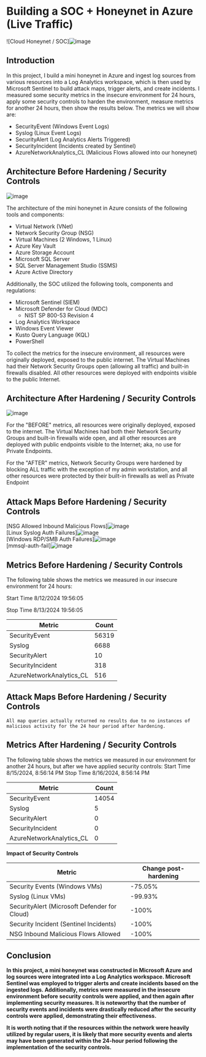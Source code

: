 # Building a SOC + Honeynet in Azure (Live Traffic)
![Cloud Honeynet / SOC]![image](https://github.com/user-attachments/assets/61342e3e-1c30-4a20-ab65-f4d879e4b3e3)

## Introduction

In this project, I build a mini honeynet in Azure and ingest log sources from various resources into a Log Analytics workspace, which is then used by Microsoft Sentinel to build attack maps, trigger alerts, and create incidents. I measured some security metrics in the insecure environment for 24 hours, apply some security controls to harden the environment, measure metrics for another 24 hours, then show the results below. The metrics we will show are:

- SecurityEvent (Windows Event Logs)
- Syslog (Linux Event Logs)
- SecurityAlert (Log Analytics Alerts Triggered)
- SecurityIncident (Incidents created by Sentinel)
- AzureNetworkAnalytics_CL (Malicious Flows allowed into our honeynet)
## Architecture Before Hardening / Security Controls
![image](https://github.com/user-attachments/assets/968adad5-3d86-4980-8b65-050ba417aaf2)

The architecture of the mini honeynet in Azure consists of the following tools and components:

- Virtual Network (VNet)
- Network Security Group (NSG)
- Virtual Machines (2 Windows, 1 Linux)
- Azure Key Vault
- Azure Storage Account
- Microsoft SQL Server
- SQL Server Management Studio (SSMS)
- Azure Active Directory

Additionally, the SOC utilized the following tools, components and regulations:

- Microsoft Sentinel (SIEM)
- Microsoft Defender for Cloud (MDC)
  - NIST SP 800-53 Revision 4
- Log Analytics Workspace
- Windows Event Viewer
- Kusto Query Language (KQL)
- PowerShell

To collect the metrics for the insecure environment, all resources were originally deployed, exposed to the public internet. The Virtual Machines had their Network Security Groups open (allowing all traffic) and built-in firewalls disabled. All other resources were deployed with endpoints visible to the public Internet.


## Architecture After Hardening / Security Controls
![image](https://github.com/user-attachments/assets/a59df3f6-f7c2-4b48-b8ea-ca75ecdae6d7)

For the "BEFORE" metrics, all resources were originally deployed, exposed to the internet. The Virtual Machines had both their Network Security Groups and built-in firewalls wide open, and all other resources are deployed with public endpoints visible to the Internet; aka, no use for Private Endpoints.

For the "AFTER" metrics, Network Security Groups were hardened by blocking ALL traffic with the exception of my admin workstation, and all other resources were protected by their built-in firewalls as well as Private Endpoint

## Attack Maps Before Hardening / Security Controls
[NSG Allowed Inbound Malicious Flows]![image](https://github.com/user-attachments/assets/91046859-8270-4278-b694-f3cbc266893d)<br>
[Linux Syslog Auth Failures]![image](https://github.com/user-attachments/assets/b7d3e2e2-e548-4dc2-965d-166d210ac63a)<br>
[Windows RDP/SMB Auth Failures]![image](https://github.com/user-attachments/assets/a25dfa9d-2fac-48b6-9ab1-fd3765413114)<br>
[mmsql-auth-fail]![image](https://github.com/user-attachments/assets/de69b298-133e-4c76-97f1-ecaffe11851a)<br>

## Metrics Before Hardening / Security Controls

The following table shows the metrics we measured in our insecure environment for 24 hours:

Start Time 8/12/2024 19:56:05

Stop Time 8/13/2024 19:56:05

| Metric                   | Count
| ------------------------ | -----
| SecurityEvent            | 56319
| Syslog                   | 6688
| SecurityAlert            | 10
| SecurityIncident         | 318
| AzureNetworkAnalytics_CL | 516

## Attack Maps Before Hardening / Security Controls

```All map queries actually returned no results due to no instances of malicious activity for the 24 hour period after hardening.```

## Metrics After Hardening / Security Controls

The following table shows the metrics we measured in our environment for another 24 hours, but after we have applied security controls:
Start Time 8/15/2024, 8:56:14 PM
Stop Time	8/16/2024, 8:56:14 PM

| Metric                   | Count
| ------------------------ | -----
| SecurityEvent            | 14054
| Syslog                   | 5
| SecurityAlert            | 0
| SecurityIncident         | 0
| AzureNetworkAnalytics_CL | 0

<b> Impact of Security Controls <b/>

| Metric                     |                  Change post-hardening 
|--------------------------- | -------------------------------
|Security Events (Windows VMs)                  |	-75.05%
|Syslog (Linux VMs)	                            | -99.93%
|SecurityAlert (Microsoft Defender for Cloud)	  | -100%
|Security Incident (Sentinel Incidents)	        | -100%
|NSG Inbound Malicious Flows Allowed	          | -100%
## Conclusion

In this project, a mini honeynet was constructed in Microsoft Azure and log sources were integrated into a Log Analytics workspace. Microsoft Sentinel was employed to trigger alerts and create incidents based on the ingested logs. Additionally, metrics were measured in the insecure environment before security controls were applied, and then again after implementing security measures. It is noteworthy that the number of security events and incidents were drastically reduced after the security controls were applied, demonstrating their effectiveness.

It is worth noting that if the resources within the network were heavily utilized by regular users, it is likely that more security events and alerts may have been generated within the 24-hour period following the implementation of the security controls.
